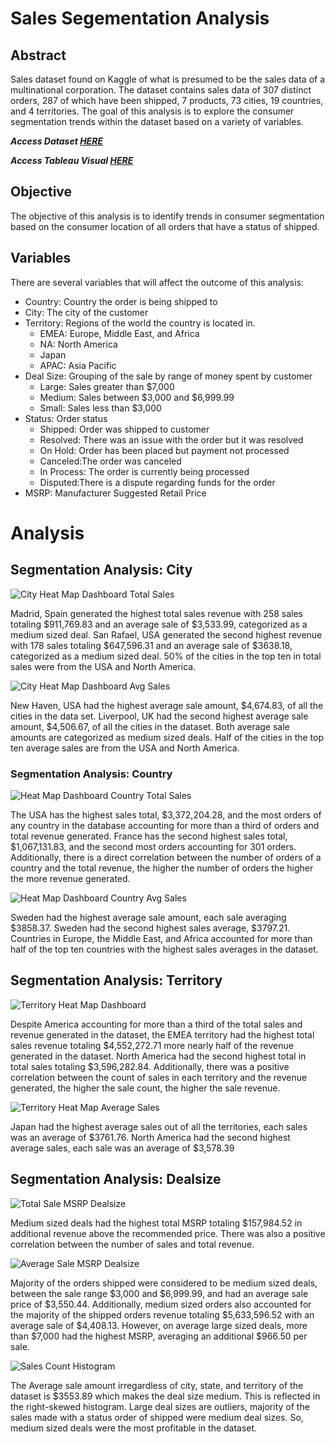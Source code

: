 # Sales Segementation Analysis

## Abstract

Sales dataset found on Kaggle of what is presumed to be the sales data of a multinational corporation. The dataset contains sales data of 307 distinct orders, 287 of which have been shipped, 7 products, 73 cities, 19 countries, and 4 territories. The goal of this analysis is to explore the consumer segmentation trends within the dataset based on a variety of variables. 

***Access Dataset [HERE](https://www.kaggle.com/datasets/kyanyoga/sample-sales-data)***

***Access Tableau Visual [HERE](https://public.tableau.com/views/SalesDataSegmentationViz/SalesDataSegmentation?:language=en-US&publish=yes&:display_count=n&:origin=viz_share_link)***

## Objective

The objective of this analysis is to identify trends in consumer segmentation based on the consumer location of all orders that have a status of shipped. 

## Variables

There are several variables that will affect the outcome of this analysis:

- Country: Country the order is being shipped to
- City:  The city of the customer 
- Territory: Regions of the world the country is located in. 
  - EMEA: Europe, Middle East, and Africa
  - NA: North America
  - Japan 
  - APAC: Asia Pacific
- Deal Size: Grouping of the sale by range of money spent by customer 
  - Large: Sales greater than  $7,000 
  - Medium: Sales between $3,000 and $6,999.99
  - Small: Sales less than $3,000
- Status: Order status
  - Shipped: Order was shipped to customer 
  - Resolved: There was an issue with the order but it was resolved
  - On Hold: Order has been placed but payment not processed
  - Canceled:The order was canceled
  - In Process: The order is currently being processed
  - Disputed:There is a dispute regarding funds for the order
- MSRP: Manufacturer Suggested Retail Price

# Analysis 

## Segmentation Analysis: City


![City Heat Map Dashboard Total Sales ](https://user-images.githubusercontent.com/112409778/208795405-fb71e283-5a9f-4371-8fd8-7d772122015e.jpg)

Madrid, Spain generated the highest total sales revenue with 258 sales totaling $911,769.83 and an average sale of $3,533.99, categorized as a medium sized deal. San Rafael, USA generated the second highest revenue with  178 sales totaling $647,596.31 and an average sale of $3638.18, categorized as a medium sized deal. 50% of the cities in the top ten in total sales were from the USA and North America.


![City Heat Map Dashboard Avg Sales ](https://user-images.githubusercontent.com/112409778/208795270-d08b76be-0c4f-4991-833e-4887fbaf2a9b.jpg)

New Haven, USA had the highest average sale amount, $4,674.83, of all the cities in the data set. Liverpool, UK had the second highest average sale amount, $4,506.67, of all the cities in the dataset. Both average sale amounts are categorized as medium sized deals. Half of the cities in the top ten average sales are from the USA and North America.

### Segmentation Analysis: Country

![Heat Map Dashboard Country Total Sales](https://user-images.githubusercontent.com/112409778/208795620-6a9dd802-e5b3-4227-87c8-c877b751aa58.jpg)

The USA has the highest sales total, $3,372,204.28, and the most orders of any country in the database accounting for more than a third of orders and total revenue generated. France has the second highest sales total, $1,067,131.83, and the second most orders accounting for 301 orders. Additionally, there is a direct correlation between the number of orders of a country and the total revenue, the higher the number of orders the higher the more revenue generated. 

![Heat Map Dashboard Country Avg Sales ](https://user-images.githubusercontent.com/112409778/208949587-ac7ef9ab-de3c-4edd-9b77-a40c518b36eb.jpg)

Sweden had the highest average sale amount, each sale averaging $3858.37. Sweden had the second highest sales average, $3797.21. Countries in Europe, the Middle East, and Africa accounted for more than half of the top ten countries with the highest sales averages in the dataset. 


## Segmentation Analysis: Territory

![Territory Heat Map Dashboard ](https://user-images.githubusercontent.com/112409778/208951441-0d1307b0-1a3f-4126-ab50-bcf4e674431b.jpg)

Despite America accounting for more than a third of the total sales and revenue generated in the dataset, the EMEA territory had the highest total sales revenue totaling $4,552,272.71 more nearly half of the revenue generated in the dataset. North America had the second highest total in total sales totaling $3,596,282.84. Additionally, there was a positive correlation between the count of sales in each territory and the revenue generated, the higher the sale count, the higher the sale revenue. 

![Territory Heat Map Average Sales ](https://user-images.githubusercontent.com/112409778/208951498-3d238b27-0754-494e-8815-57f267d2061a.jpg)


Japan had the highest average sales out of all the territories, each sales was an average of $3761.76. North America had the second highest average sales, each sale was an average of $3,578.39

## Segmentation Analysis: Dealsize

![Total Sale MSRP Dealsize ](https://user-images.githubusercontent.com/112409778/208952158-f7940d6b-b612-4e67-ab8a-22296184cdae.jpg)

Medium sized deals had the highest total MSRP totaling $157,984.52 in additional revenue above the recommended price. There was also a positive correlation between the number of sales and total revenue.


![Average Sale MSRP Dealsize](https://user-images.githubusercontent.com/112409778/208952207-164d77c0-caa1-4856-9f6c-8d2a9e8c9b32.jpg)

Majority of the orders shipped were considered to be medium sized deals, between the sale range $3,000 and $6,999.99, and had an average sale price of $3,550.44. Additionally, medium sized orders also accounted for the majority of the shipped orders revenue totaling $5,633,596.52 with an average sale of $4,408.13. However, on average large sized deals, more than $7,000 had the highest MSRP, averaging an additional $966.50 per sale. 

![Sales Count Histogram](https://user-images.githubusercontent.com/112409778/208952360-0d20f539-4487-4f05-b6da-5a4b3ae0a9ff.jpg)

The Average sale amount irregardless of city, state, and territory of the dataset is $3553.89 which makes the deal size medium. This is reflected in the right-skewed histogram. Large deal sizes are outliers, majority of the sales made with a status order of shipped were medium deal sizes. So, medium sized deals were the most profitable in the dataset. 






